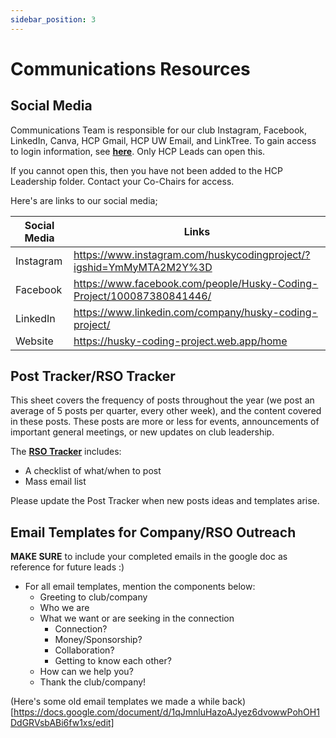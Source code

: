 ```yaml
---
sidebar_position: 3
---
```


# Communications Resources

## Social Media

Communications Team is responsible for our club Instagram, Facebook, LinkedIn, Canva,
HCP Gmail, HCP UW Email, and LinkTree. To gain access to login information, see **[here](https://docs.google.com/document/d/1oc6wzgpeSDHapmO-W30hSg2c2Z3ES9yyr5oIIxh20U8/edit#)**. Only HCP Leads can open this.

If you cannot open this, then you have not been added to the HCP Leadership folder.
Contact your Co-Chairs for access.

Here's are links to our social media;

| Social Media | Links                                                                 |
|--------------|-----------------------------------------------------------------------|
| Instagram    | https://www.instagram.com/huskycodingproject/?igshid=YmMyMTA2M2Y%3D   |
| Facebook     | https://www.facebook.com/people/Husky-Coding-Project/100087380841446/ |
| LinkedIn     | https://www.linkedin.com/company/husky-coding-project/                |
| Website      | https://husky-coding-project.web.app/home                             |

## Post Tracker/RSO Tracker

This sheet covers the frequency of posts throughout the year (we post an average of 5 posts per quarter, every other week), and the content covered in these posts. These posts are more or less for events, announcements of important general meetings, or new updates on club leadership.

The **[RSO Tracker](https://docs.google.com/spreadsheets/d/1uAz-xaj3CED6NNkNwxgihwAROHDbkxf-dQjVvxB2qec/edit#gid=930254994)** includes:
- A checklist of what/when to post
- Mass email list

Please update the Post Tracker when new posts ideas and templates arise.

## Email Templates for Company/RSO Outreach

**MAKE SURE** to include your completed emails in the google doc as reference for future leads :)

- For all email templates, mention the components below:
  - Greeting to club/company
  - Who we are
  - What we want or are seeking in the connection
    - Connection?
    - Money/Sponsorship?
    - Collaboration?
    - Getting to know each other?
  - How can we help you?
  - Thank the club/company!

(Here's some old email templates we made a while back)[https://docs.google.com/document/d/1qJmnluHazoAJyez6dvowwPohOH1DdGRVsbABi6fw1xs/edit]